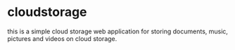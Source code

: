 # cloudstorage
this is a simple cloud storage web application for storing documents, music, pictures and videos on cloud storage.
